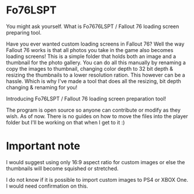 # Fo76LSPT

You might ask yourself. What is Fo7676LSPT / Fallout 76 loading screen preparing tool.

Have you ever wanted custom loading screens in Fallout 76? Well the way Fallout 76 works is that all photos you take in the game also becomes loading screens!
This is a simple folder that holds both an image and a thumbnail for the photo gallery. You can do all this manually by renaming a copy the images to thumbnail, changing color depth to 32 bit depth & resizing the thumbnails to a lower resolution ration. This however can be a hassle. Which is why I've made a tool that does all the resizing, bit depth changing & renaming for you!

Introducing Fo76LSPT / Fallout 76 loading screen preparation tool!

The program is open source so anyone can contribute or modify as they wish. As of now. There is no guides on how to move the files into the player folder but I'll be working on that when I get to it :)

# Important note
I would suggest using only 16:9 aspect ratio for custom images or else the thumbnails will become squished or stretched.

I do not know if it is possible to import custom images to PS4 or XBOX One. I would need confirmation on this.
